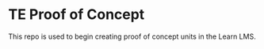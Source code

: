 # TE Proof of Concept 

This repo is used to begin creating proof of concept units in the Learn LMS.
